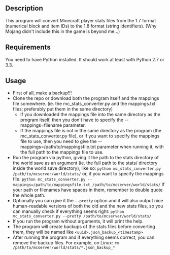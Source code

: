 ## Description
This program will convert Minecraft player stats files from the 1.7 format (numerical block and item IDs)
to the 1.8 format (string identifiers). (Why Mojang didn't include this in the game is beyond me...)

## Requirements
You need to have Python installed. It should work at least with Python 2.7 or 3.3.

## Usage
* First of all, make a backup!!!
* Clone the repo or download both the program itself and the mappings file somewhere.
  (ie. the mc_stats_converter.py and the mappings.txt files; preferably put them in the same directory)
  * If you downloaded the mappings file into the same directory as the program itself,
    then you don't have to specify the --mappings=filename parameter.
  * If the mappings file is not in the same directory as the program (the mc_stats_converter.py file),
    or if you want to specify the mappings file to use, then you need to give the
    --mappings=/path/to/mappingsfile.txt parameter when running it, with the full path to the mappings file to use.
* Run the program via python, giving it the path to the stats directory of the world save as an argument
  (ie. the full path to the stats/ directory inside the world save directory), like so:
  ```python mc_stats_converter.py /path/to/mcserver/world/stats/```
  or, if you want to specify the mappings file:
  ```python mc_stats_converter.py --mappings=/path/to/mappingsfile.txt /path/to/mcserver/world/stats/```
  If your path or filenames have spaces in them, remember to double quote the whole path.
* Optionally you can give it the `--pretty` option and it will also output nice
  human-readable versions of both the old and the new stats files, so you can
  manually check if everything seems right:
  ```python mc_stats_converter.py --pretty /path/to/mcserver/world/stats/```
* If you run the program without arguments, it will print the help.
* The program will create backups of the stats files before converting them,
  they will be named like `<uuid>.json_backup_<timestamp>`
* After running the program and if everything seems correct, you can remove
  the backup files. For example, on Linux: `rm /path/to/mcserver/world/stats/*.json_backup_*`